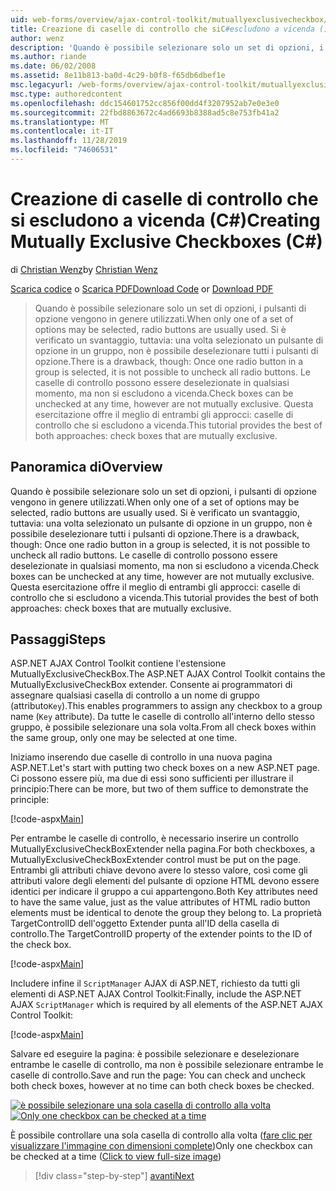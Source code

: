 ```yaml
---
uid: web-forms/overview/ajax-control-toolkit/mutuallyexclusivecheckbox/creating-mutually-exclusive-checkboxes-cs
title: Creazione di caselle di controllo che siC#escludono a vicenda () | Microsoft Docs
author: wenz
description: 'Quando è possibile selezionare solo un set di opzioni, i pulsanti di opzione vengono in genere utilizzati. Si è verificato un svantaggio, tuttavia: una volta selezionato un pulsante di opzione in un gruppo,...'
ms.author: riande
ms.date: 06/02/2008
ms.assetid: 8e11b813-ba0d-4c29-b0f8-f65db6dbef1e
msc.legacyurl: /web-forms/overview/ajax-control-toolkit/mutuallyexclusivecheckbox/creating-mutually-exclusive-checkboxes-cs
msc.type: authoredcontent
ms.openlocfilehash: ddc154601752cc856f00dd4f3207952ab7e0e3e0
ms.sourcegitcommit: 22fbd8863672c4ad6693b8388ad5c8e753fb41a2
ms.translationtype: MT
ms.contentlocale: it-IT
ms.lasthandoff: 11/28/2019
ms.locfileid: "74606531"
---
```

# <a name="creating-mutually-exclusive-checkboxes-c"></a><span data-ttu-id="bbf6e-104">Creazione di caselle di controllo che si escludono a vicenda (C#)</span><span class="sxs-lookup"><span data-stu-id="bbf6e-104">Creating Mutually Exclusive Checkboxes (C#)</span></span>

<span data-ttu-id="bbf6e-105">di [Christian Wenz](https://github.com/wenz)</span><span class="sxs-lookup"><span data-stu-id="bbf6e-105">by [Christian Wenz](https://github.com/wenz)</span></span>

<span data-ttu-id="bbf6e-106">[Scarica codice](https://download.microsoft.com/download/9/3/f/93f8daea-bebd-4821-833b-95205389c7d0/MutuallyExclusiveCheckBox0.cs.zip) o [Scarica PDF](https://download.microsoft.com/download/b/6/a/b6ae89ee-df69-4c87-9bfb-ad1eb2b23373/mutuallyexclusivecheckbox0CS.pdf)</span><span class="sxs-lookup"><span data-stu-id="bbf6e-106">[Download Code](https://download.microsoft.com/download/9/3/f/93f8daea-bebd-4821-833b-95205389c7d0/MutuallyExclusiveCheckBox0.cs.zip) or [Download PDF](https://download.microsoft.com/download/b/6/a/b6ae89ee-df69-4c87-9bfb-ad1eb2b23373/mutuallyexclusivecheckbox0CS.pdf)</span></span>

> <span data-ttu-id="bbf6e-107">Quando è possibile selezionare solo un set di opzioni, i pulsanti di opzione vengono in genere utilizzati.</span><span class="sxs-lookup"><span data-stu-id="bbf6e-107">When only one of a set of options may be selected, radio buttons are usually used.</span></span> <span data-ttu-id="bbf6e-108">Si è verificato un svantaggio, tuttavia: una volta selezionato un pulsante di opzione in un gruppo, non è possibile deselezionare tutti i pulsanti di opzione.</span><span class="sxs-lookup"><span data-stu-id="bbf6e-108">There is a drawback, though: Once one radio button in a group is selected, it is not possible to uncheck all radio buttons.</span></span> <span data-ttu-id="bbf6e-109">Le caselle di controllo possono essere deselezionate in qualsiasi momento, ma non si escludono a vicenda.</span><span class="sxs-lookup"><span data-stu-id="bbf6e-109">Check boxes can be unchecked at any time, however are not mutually exclusive.</span></span> <span data-ttu-id="bbf6e-110">Questa esercitazione offre il meglio di entrambi gli approcci: caselle di controllo che si escludono a vicenda.</span><span class="sxs-lookup"><span data-stu-id="bbf6e-110">This tutorial provides the best of both approaches: check boxes that are mutually exclusive.</span></span>

## <a name="overview"></a><span data-ttu-id="bbf6e-111">Panoramica di</span><span class="sxs-lookup"><span data-stu-id="bbf6e-111">Overview</span></span>

<span data-ttu-id="bbf6e-112">Quando è possibile selezionare solo un set di opzioni, i pulsanti di opzione vengono in genere utilizzati.</span><span class="sxs-lookup"><span data-stu-id="bbf6e-112">When only one of a set of options may be selected, radio buttons are usually used.</span></span> <span data-ttu-id="bbf6e-113">Si è verificato un svantaggio, tuttavia: una volta selezionato un pulsante di opzione in un gruppo, non è possibile deselezionare tutti i pulsanti di opzione.</span><span class="sxs-lookup"><span data-stu-id="bbf6e-113">There is a drawback, though: Once one radio button in a group is selected, it is not possible to uncheck all radio buttons.</span></span> <span data-ttu-id="bbf6e-114">Le caselle di controllo possono essere deselezionate in qualsiasi momento, ma non si escludono a vicenda.</span><span class="sxs-lookup"><span data-stu-id="bbf6e-114">Check boxes can be unchecked at any time, however are not mutually exclusive.</span></span> <span data-ttu-id="bbf6e-115">Questa esercitazione offre il meglio di entrambi gli approcci: caselle di controllo che si escludono a vicenda.</span><span class="sxs-lookup"><span data-stu-id="bbf6e-115">This tutorial provides the best of both approaches: check boxes that are mutually exclusive.</span></span>

## <a name="steps"></a><span data-ttu-id="bbf6e-116">Passaggi</span><span class="sxs-lookup"><span data-stu-id="bbf6e-116">Steps</span></span>

<span data-ttu-id="bbf6e-117">ASP.NET AJAX Control Toolkit contiene l'estensione MutuallyExclusiveCheckBox.</span><span class="sxs-lookup"><span data-stu-id="bbf6e-117">The ASP.NET AJAX Control Toolkit contains the MutuallyExclusiveCheckBox extender.</span></span> <span data-ttu-id="bbf6e-118">Consente ai programmatori di assegnare qualsiasi casella di controllo a un nome di gruppo (attributo`Key`).</span><span class="sxs-lookup"><span data-stu-id="bbf6e-118">This enables programmers to assign any checkbox to a group name (`Key` attribute).</span></span> <span data-ttu-id="bbf6e-119">Da tutte le caselle di controllo all'interno dello stesso gruppo, è possibile selezionare una sola volta.</span><span class="sxs-lookup"><span data-stu-id="bbf6e-119">From all check boxes within the same group, only one may be selected at one time.</span></span>

<span data-ttu-id="bbf6e-120">Iniziamo inserendo due caselle di controllo in una nuova pagina ASP.NET.</span><span class="sxs-lookup"><span data-stu-id="bbf6e-120">Let's start with putting two check boxes on a new ASP.NET page.</span></span> <span data-ttu-id="bbf6e-121">Ci possono essere più, ma due di essi sono sufficienti per illustrare il principio:</span><span class="sxs-lookup"><span data-stu-id="bbf6e-121">There can be more, but two of them suffice to demonstrate the principle:</span></span>

[!code-aspx[Main](creating-mutually-exclusive-checkboxes-cs/samples/sample1.aspx)]

<span data-ttu-id="bbf6e-122">Per entrambe le caselle di controllo, è necessario inserire un controllo MutuallyExclusiveCheckBoxExtender nella pagina.</span><span class="sxs-lookup"><span data-stu-id="bbf6e-122">For both checkboxes, a MutuallyExclusiveCheckBoxExtender control must be put on the page.</span></span> <span data-ttu-id="bbf6e-123">Entrambi gli attributi chiave devono avere lo stesso valore, così come gli attributi valore degli elementi del pulsante di opzione HTML devono essere identici per indicare il gruppo a cui appartengono.</span><span class="sxs-lookup"><span data-stu-id="bbf6e-123">Both Key attributes need to have the same value, just as the value attributes of HTML radio button elements must be identical to denote the group they belong to.</span></span> <span data-ttu-id="bbf6e-124">La proprietà TargetControlID dell'oggetto Extender punta all'ID della casella di controllo.</span><span class="sxs-lookup"><span data-stu-id="bbf6e-124">The TargetControlID property of the extender points to the ID of the check box.</span></span>

[!code-aspx[Main](creating-mutually-exclusive-checkboxes-cs/samples/sample2.aspx)]

<span data-ttu-id="bbf6e-125">Includere infine il `ScriptManager` AJAX di ASP.NET, richiesto da tutti gli elementi di ASP.NET AJAX Control Toolkit:</span><span class="sxs-lookup"><span data-stu-id="bbf6e-125">Finally, include the ASP.NET AJAX `ScriptManager` which is required by all elements of the ASP.NET AJAX Control Toolkit:</span></span>

[!code-aspx[Main](creating-mutually-exclusive-checkboxes-cs/samples/sample3.aspx)]

<span data-ttu-id="bbf6e-126">Salvare ed eseguire la pagina: è possibile selezionare e deselezionare entrambe le caselle di controllo, ma non è possibile selezionare entrambe le caselle di controllo.</span><span class="sxs-lookup"><span data-stu-id="bbf6e-126">Save and run the page: You can check and uncheck both check boxes, however at no time can both check boxes be checked.</span></span>

<span data-ttu-id="bbf6e-127">[![è possibile selezionare una sola casella di controllo alla volta](creating-mutually-exclusive-checkboxes-cs/_static/image2.png)](creating-mutually-exclusive-checkboxes-cs/_static/image1.png)</span><span class="sxs-lookup"><span data-stu-id="bbf6e-127">[![Only one checkbox can be checked at a time](creating-mutually-exclusive-checkboxes-cs/_static/image2.png)](creating-mutually-exclusive-checkboxes-cs/_static/image1.png)</span></span>

<span data-ttu-id="bbf6e-128">È possibile controllare una sola casella di controllo alla volta ([fare clic per visualizzare l'immagine con dimensioni complete](creating-mutually-exclusive-checkboxes-cs/_static/image3.png))</span><span class="sxs-lookup"><span data-stu-id="bbf6e-128">Only one checkbox can be checked at a time ([Click to view full-size image](creating-mutually-exclusive-checkboxes-cs/_static/image3.png))</span></span>

> [!div class="step-by-step"]
> [<span data-ttu-id="bbf6e-129">avanti</span><span class="sxs-lookup"><span data-stu-id="bbf6e-129">Next</span></span>](creating-mutually-exclusive-checkboxes-vb.md)
